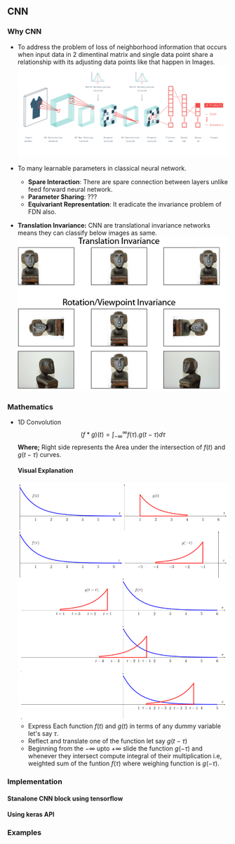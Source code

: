 ## CNN

### Why CNN
* To address the problem of loss of neighborhood information that occurs when input data in 2 dimentinal matrix and single data point share a relationship with its adjusting data points like that happen in Images.
  ![img](assets/img/cnn.png)

* To many learnable parameters in classical neural network. 
  * **Spare Interaction**: There are spare connection between layers unlike feed forward neural network.
  * **Parameter Sharing**: ???
  * **Equivariant Representation**: It eradicate the invariance problem of FDN also.

* **Translation Invariance:** CNN are translational invariance networks means they can classify below images as same.
  ![img](assets/img/tranlational_invariance.png)

### Mathematics

* 1D Convolution 
$$(f*g)(t)=\int^{\infty}_{-\infty}f(\tau).g(t-\tau)d\tau$$
  **Where;** Right side represents the Area under the intersection of $f(t)$ and $g(t-\tau)$ curves.
  #### Visual Explanation
  ![img](assets/img/wiki_convolution.png)
  * Express Each function $f(t)$ and $g(t)$ in terms of any dummy variable let's say $\tau$.
  * Reflect and translate one of the function let say $g(t-\tau)$
  * Beginning from the $-\infty$ upto $+\infty$ slide the function $g(-\tau)$ and whenever they intersect compute integral of their multiplication i.e, weighted sum of the funtion $f(\tau)$ where weighing function is $g(-\tau)$.

### Implementation
#### Stanalone CNN block using tensorflow
#### Using keras API
### Examples